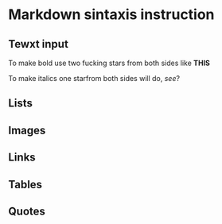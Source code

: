 # Markdown sintaxis instruction

## Tewxt input

To make bold use two fucking stars from both sides like **THIS**

To make italics one starfrom both sides will do, *see*?

## Lists

## Images

## Links

## Tables

## Quotes